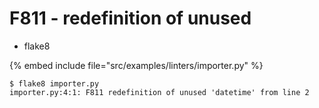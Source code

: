 # F811 - redefinition of unused

* flake8

{% embed include file="src/examples/linters/importer.py" %}

```
$ flake8 importer.py
importer.py:4:1: F811 redefinition of unused 'datetime' from line 2
```


